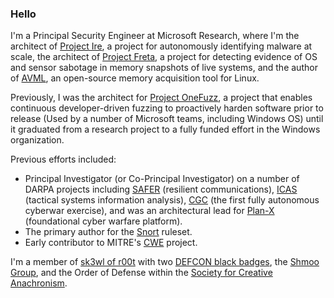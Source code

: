 ### Hello

I'm a Principal Security Engineer at Microsoft Research, where I'm the architect of [Project Ire](https://aka.ms/projectire), a project for autonomously identifying malware at scale, the architect of [Project Freta](https://aka.ms/freta), a project for detecting evidence of OS and sensor sabotage in memory snapshots of live systems, and the author of [AVML](https://github.com/microsoft/avml), an open-source memory acquisition tool for Linux.  

Previously, I was the architect for [Project OneFuzz](https://aka.ms/onefuzz), a project that enables continuous developer-driven fuzzing to proactively harden software prior to release (Used by a number of Microsoft teams, including Windows OS) until it graduated from a research project to a fully funded effort in the Windows organization.

Previous efforts included:
* Principal Investigator (or Co-Principal Investigator) on a number of DARPA projects including [SAFER](https://www.darpa.mil/program/safer-warfighter-communications) (resilient communications), [ICAS](https://www.darpa.mil/program/integrated-cyber-analysis-system) (tactical systems information analysis), [CGC](https://www.darpa.mil/program/cyber-grand-challenge) (the first fully autonomous cyberwar exercise), and was an architectural lead for [Plan-X](https://www.darpa.mil/program/plan-x) (foundational cyber warfare platform).
* The primary author for the [Snort](https://www.snort.org) ruleset.
* Early contributor to MITRE's [CWE](https://cwe.mitre.org) project.

I'm a member of [sk3wl of r00t](https://www.youtube.com/watch?v=xDBaPwlpNiw) with two [DEFCON black badges](https://defcon.org/html/links/dc-black-badge.html), the [Shmoo Group](http://www.shmoo.com), and the Order of Defense within the [Society for Creative Anachronism](https://www.sca.org).
